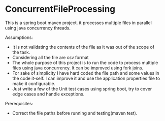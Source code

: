 # ConcurrentFileProcessing

This is a spring boot maven project. it processes multiple files in parallel using java concurrency threads. 

Assumptions:
- It is not validating the contents of the file as it was out of the scope of the task.
- Considering all the file are csv format
- The whole purpose of this project is to run the code to process multiple files using java concurrency. It can be improved using fork joins. 
- For sake of simplicity I have hard coded the file path and some values in the code it-self. I can improve it and use the application properties file to make it configurable. 
- Just write a few of the Unit test cases using spring boot, try to cover edge cases and handle exceptions.

Prerequisites:
- Correct the file paths before running and testing(maven test).  
